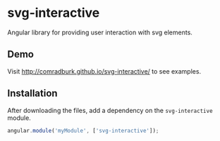 svg-interactive
===============

Angular library for providing user interaction with svg elements.

## Demo
Visit http://comradburk.github.io/svg-interactive/ to see examples.

## Installation
After downloading the files, add a dependency on the `svg-interactive` module.
```javascript
angular.module('myModule', ['svg-interactive']);
```
